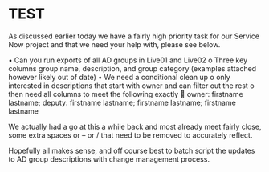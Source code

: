 # TEST
As discussed earlier today we have a fairly high priority task for our Service Now project and that we need your help with, please see below.

•	Can you run exports of all AD groups in Live01 and Live02
o	Three key columns group name, description, and group category (examples attached however likely out of date)
•	We need a conditional clean up 
o	only interested in descriptions that start with owner and can filter out the rest
o	then need all columns to meet the following exactly
	owner: firstname lastname; deputy: firstname lastname; firstname lastname; firstname lastname 

We actually had a go at this a while back and most already meet fairly close, some extra spaces or – or / that need to be removed to accurately reflect.

Hopefully all makes sense, and off course best to batch script the updates to AD group descriptions with change management process.
